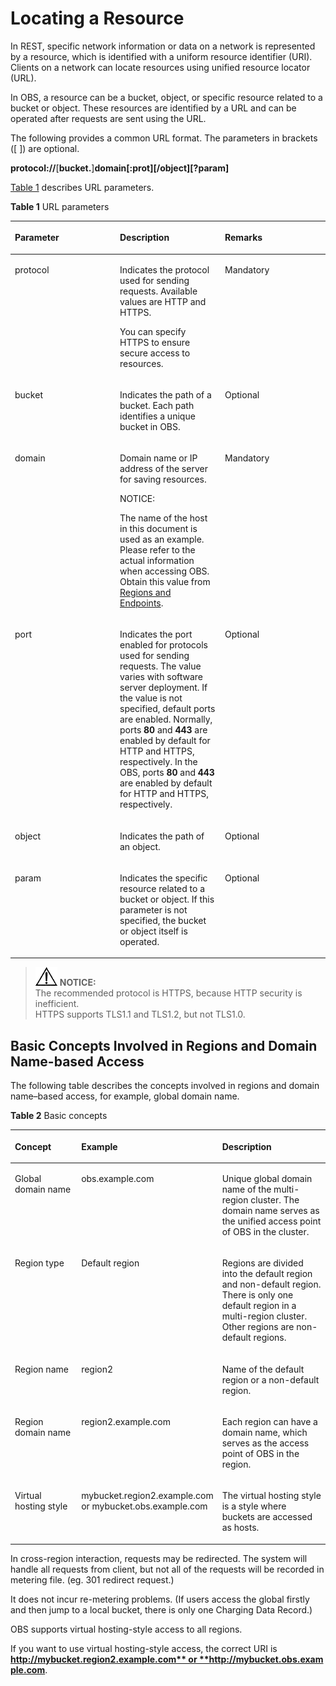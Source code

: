 # Locating a Resource<a name="EN-US_TOPIC_0125560479"></a>

In REST, specific network information or data on a network is represented by a resource, which is identified with a uniform resource identifier \(URI\). Clients on a network can locate resources using unified resource locator \(URL\).

In OBS, a resource can be a bucket, object, or specific resource related to a bucket or object. These resources are identified by a URL and can be operated after requests are sent using the URL.

The following provides a common URL format. The parameters in brackets \(\[ \]\) are optional.

**protocol://**\[**bucket.**\]**domain\[:prot\]\[/object\]\[?param\]**

[Table 1](#table6854763)  describes URL parameters.

**Table  1**  URL parameters

<a name="table6854763"></a>
<table><thead align="left"><tr id="row62517084"><th class="cellrowborder" valign="top" width="33.33333333333333%" id="mcps1.2.4.1.1"><p id="p30719029"><a name="p30719029"></a><a name="p30719029"></a>Parameter</p>
</th>
<th class="cellrowborder" valign="top" width="33.33333333333333%" id="mcps1.2.4.1.2"><p id="p5213419"><a name="p5213419"></a><a name="p5213419"></a>Description</p>
</th>
<th class="cellrowborder" valign="top" width="33.33333333333333%" id="mcps1.2.4.1.3"><p id="p19633765"><a name="p19633765"></a><a name="p19633765"></a>Remarks</p>
</th>
</tr>
</thead>
<tbody><tr id="row46831115"><td class="cellrowborder" valign="top" width="33.33333333333333%" headers="mcps1.2.4.1.1 "><p id="p35224007"><a name="p35224007"></a><a name="p35224007"></a>protocol</p>
</td>
<td class="cellrowborder" valign="top" width="33.33333333333333%" headers="mcps1.2.4.1.2 "><p id="p34572286"><a name="p34572286"></a><a name="p34572286"></a>Indicates the protocol used for sending requests. Available values are HTTP and HTTPS.</p>
<p id="p42715124"><a name="p42715124"></a><a name="p42715124"></a>You can specify HTTPS to ensure secure access to resources.</p>
</td>
<td class="cellrowborder" valign="top" width="33.33333333333333%" headers="mcps1.2.4.1.3 "><p id="p37373042"><a name="p37373042"></a><a name="p37373042"></a>Mandatory</p>
</td>
</tr>
<tr id="row9725192119323"><td class="cellrowborder" valign="top" width="33.33333333333333%" headers="mcps1.2.4.1.1 "><p id="p1795522173216"><a name="p1795522173216"></a><a name="p1795522173216"></a>bucket</p>
</td>
<td class="cellrowborder" valign="top" width="33.33333333333333%" headers="mcps1.2.4.1.2 "><p id="p2795122233217"><a name="p2795122233217"></a><a name="p2795122233217"></a>Indicates the path of a bucket. Each path identifies a unique bucket in OBS.</p>
</td>
<td class="cellrowborder" valign="top" width="33.33333333333333%" headers="mcps1.2.4.1.3 "><p id="p379542210327"><a name="p379542210327"></a><a name="p379542210327"></a>Optional</p>
</td>
</tr>
<tr id="row1551231193113"><td class="cellrowborder" valign="top" width="33.33333333333333%" headers="mcps1.2.4.1.1 "><p id="p135344812156"><a name="p135344812156"></a><a name="p135344812156"></a>domain</p>
</td>
<td class="cellrowborder" valign="top" width="33.33333333333333%" headers="mcps1.2.4.1.2 "><p id="p323103261516"><a name="p323103261516"></a><a name="p323103261516"></a>Domain name or IP address of the server for saving resources.</p>
<div class="notice" id="note3123154303113"><a name="note3123154303113"></a><a name="note3123154303113"></a><span class="noticetitle"> NOTICE: </span><div class="noticebody"><p id="p18123164318319"><a name="p18123164318319"></a><a name="p18123164318319"></a>The name of the host in this document is used as an example. Please refer to the actual information when accessing OBS. Obtain this value from <a href="https://docs.otc.t-systems.com/en-us/endpoint/index.html" target="_blank" rel="noopener noreferrer">Regions and Endpoints</a>.</p>
</div></div>
</td>
<td class="cellrowborder" valign="top" width="33.33333333333333%" headers="mcps1.2.4.1.3 "><p id="p125929367153"><a name="p125929367153"></a><a name="p125929367153"></a>Mandatory</p>
</td>
</tr>
<tr id="row14240860"><td class="cellrowborder" valign="top" width="33.33333333333333%" headers="mcps1.2.4.1.1 "><p id="p12659036"><a name="p12659036"></a><a name="p12659036"></a>port</p>
</td>
<td class="cellrowborder" valign="top" width="33.33333333333333%" headers="mcps1.2.4.1.2 "><p id="p18749013"><a name="p18749013"></a><a name="p18749013"></a>Indicates the port enabled for protocols used for sending requests. The value varies with software server deployment. If the value is not specified, default ports are enabled. Normally, ports <strong id="b34523390"><a name="b34523390"></a><a name="b34523390"></a>80</strong>&nbsp;and&nbsp;<strong id="b42275054"><a name="b42275054"></a><a name="b42275054"></a>443</strong>&nbsp;are enabled by default for HTTP and HTTPS, respectively. In the OBS, ports&nbsp;<strong id="b3401794814523"><a name="b3401794814523"></a><a name="b3401794814523"></a>80</strong>&nbsp;and&nbsp;<strong id="b171211557194911"><a name="b171211557194911"></a><a name="b171211557194911"></a>443</strong> are enabled by default for HTTP and HTTPS, respectively.</p>
</td>
<td class="cellrowborder" valign="top" width="33.33333333333333%" headers="mcps1.2.4.1.3 "><p id="p5694497"><a name="p5694497"></a><a name="p5694497"></a>Optional</p>
</td>
</tr>
<tr id="row17855085"><td class="cellrowborder" valign="top" width="33.33333333333333%" headers="mcps1.2.4.1.1 "><p id="p36975818"><a name="p36975818"></a><a name="p36975818"></a>object</p>
</td>
<td class="cellrowborder" valign="top" width="33.33333333333333%" headers="mcps1.2.4.1.2 "><p id="p42251271"><a name="p42251271"></a><a name="p42251271"></a>Indicates the path of an object.</p>
</td>
<td class="cellrowborder" valign="top" width="33.33333333333333%" headers="mcps1.2.4.1.3 "><p id="p66909772"><a name="p66909772"></a><a name="p66909772"></a>Optional</p>
</td>
</tr>
<tr id="row65317042"><td class="cellrowborder" valign="top" width="33.33333333333333%" headers="mcps1.2.4.1.1 "><p id="p56189015"><a name="p56189015"></a><a name="p56189015"></a>param</p>
</td>
<td class="cellrowborder" valign="top" width="33.33333333333333%" headers="mcps1.2.4.1.2 "><p id="p55016344"><a name="p55016344"></a><a name="p55016344"></a>Indicates the specific resource related to a bucket or object. If this parameter is not specified, the bucket or object itself is operated.</p>
</td>
<td class="cellrowborder" valign="top" width="33.33333333333333%" headers="mcps1.2.4.1.3 "><p id="p27138911"><a name="p27138911"></a><a name="p27138911"></a>Optional</p>
</td>
</tr>
</tbody>
</table>

>![](public_sys-resources/icon-notice.gif) **NOTICE:**   
>The recommended protocol is HTTPS, because HTTP security is inefficient.  
>HTTPS supports TLS1.1 and TLS1.2, but not TLS1.0.  

## Basic Concepts Involved in Regions and Domain Name-based Access<a name="section2151171715919"></a>

The following table describes the concepts involved in regions and domain name–based access, for example, global domain name.

**Table  2**  Basic concepts

<a name="table1103414015930"></a>
<table><thead align="left"><tr id="row6693569315930"><th class="cellrowborder" valign="top" width="26.529999999999998%" id="mcps1.2.4.1.1"><p id="p5308203515930"><a name="p5308203515930"></a><a name="p5308203515930"></a>Concept</p>
</th>
<th class="cellrowborder" valign="top" width="26.529999999999998%" id="mcps1.2.4.1.2"><p id="p467761515930"><a name="p467761515930"></a><a name="p467761515930"></a>Example</p>
</th>
<th class="cellrowborder" valign="top" width="46.94%" id="mcps1.2.4.1.3"><p id="p4334250215930"><a name="p4334250215930"></a><a name="p4334250215930"></a>Description</p>
</th>
</tr>
</thead>
<tbody><tr id="row2108179415930"><td class="cellrowborder" valign="top" width="26.529999999999998%" headers="mcps1.2.4.1.1 "><p id="p2990378715930"><a name="p2990378715930"></a><a name="p2990378715930"></a>Global domain name</p>
</td>
<td class="cellrowborder" valign="top" width="26.529999999999998%" headers="mcps1.2.4.1.2 "><p id="p628768815930"><a name="p628768815930"></a><a name="p628768815930"></a>obs.example.com</p>
</td>
<td class="cellrowborder" valign="top" width="46.94%" headers="mcps1.2.4.1.3 "><p id="p3954073815930"><a name="p3954073815930"></a><a name="p3954073815930"></a>Unique global domain name of the multi-region cluster. The domain name serves as the unified access point of OBS in the cluster.</p>
</td>
</tr>
<tr id="row2032232515930"><td class="cellrowborder" valign="top" width="26.529999999999998%" headers="mcps1.2.4.1.1 "><p id="p3549562015930"><a name="p3549562015930"></a><a name="p3549562015930"></a>Region type</p>
</td>
<td class="cellrowborder" valign="top" width="26.529999999999998%" headers="mcps1.2.4.1.2 "><p id="p5657299615930"><a name="p5657299615930"></a><a name="p5657299615930"></a>Default region</p>
</td>
<td class="cellrowborder" valign="top" width="46.94%" headers="mcps1.2.4.1.3 "><p id="p1900998115930"><a name="p1900998115930"></a><a name="p1900998115930"></a>Regions are divided into the default region and non-default region. There is only one default region in a multi-region cluster. Other regions are non-default regions.</p>
</td>
</tr>
<tr id="row3687210215930"><td class="cellrowborder" valign="top" width="26.529999999999998%" headers="mcps1.2.4.1.1 "><p id="p3385024615930"><a name="p3385024615930"></a><a name="p3385024615930"></a>Region name</p>
</td>
<td class="cellrowborder" valign="top" width="26.529999999999998%" headers="mcps1.2.4.1.2 "><p id="p5751537815930"><a name="p5751537815930"></a><a name="p5751537815930"></a>region2</p>
</td>
<td class="cellrowborder" valign="top" width="46.94%" headers="mcps1.2.4.1.3 "><p id="p2823406715930"><a name="p2823406715930"></a><a name="p2823406715930"></a>Name of the default region or a non-default region.</p>
</td>
</tr>
<tr id="row5278001915930"><td class="cellrowborder" valign="top" width="26.529999999999998%" headers="mcps1.2.4.1.1 "><p id="p4732316615930"><a name="p4732316615930"></a><a name="p4732316615930"></a>Region domain name</p>
</td>
<td class="cellrowborder" valign="top" width="26.529999999999998%" headers="mcps1.2.4.1.2 "><p id="p797125015930"><a name="p797125015930"></a><a name="p797125015930"></a>region2.example.com</p>
</td>
<td class="cellrowborder" valign="top" width="46.94%" headers="mcps1.2.4.1.3 "><p id="p4169147715930"><a name="p4169147715930"></a><a name="p4169147715930"></a>Each region can have a domain name, which serves as the access point of OBS in the region.</p>
</td>
</tr>
<tr id="row3967898115930"><td class="cellrowborder" valign="top" width="26.529999999999998%" headers="mcps1.2.4.1.1 "><p id="p5988090115930"><a name="p5988090115930"></a><a name="p5988090115930"></a>Virtual hosting style</p>
</td>
<td class="cellrowborder" valign="top" width="26.529999999999998%" headers="mcps1.2.4.1.2 "><p id="p1851479315930"><a name="p1851479315930"></a><a name="p1851479315930"></a>mybucket.region2.example.com or mybucket.obs.example.com</p>
</td>
<td class="cellrowborder" valign="top" width="46.94%" headers="mcps1.2.4.1.3 "><p id="p2330325815930"><a name="p2330325815930"></a><a name="p2330325815930"></a>The virtual hosting style is a style where buckets are accessed as hosts.</p>
</td>
</tr>
</tbody>
</table>

In cross-region interaction, requests may be redirected. The system will handle all requests from client, but not all of the requests will be recorded in metering file. \(eg. 301 redirect request.\)

It does not incur re-metering problems. \(If users access the global firstly and then jump to a local bucket, there is only one Charging Data Record.\)

OBS supports virtual hosting-style access to all regions.

If you want to use virtual hosting-style access, the correct URI is  **http://mybucket.region2.example.com** or **http://mybucket.obs.example.com**.

